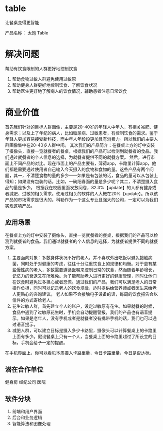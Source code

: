# table
让餐桌变得更智能

产品名称： 太饱 Table
# 解决问题
帮助有饮食限制的人群更好地控制饮食
1. 帮助食物过敏人群避免使用过敏原
2. 帮助健身人群更好地控制饮食、了解饮食状况
3. 帮助医生更好地了解病人的饮食情况，辅助患者注意日常饮食

# 商业价值
首先我们针对的目标人群画像，主要是20-40岁的年轻人中年人，有相关减肥、健身需求；以及上了年纪的病人，比如糖尿病、过敏患者，有控制饮食的需求。鉴于年轻人更加容易接受新科技，而中年人年龄段更加具有消费力。所以我们的主要人群画像集中在20-40岁人群中间。
其次我们的产品简介：在餐桌上方的灯中安装了摄像头，直接一览就餐者的餐桌，根据我们的产品可以检测到就餐者的食品。我们通过就餐者的个人信息的选择，为就餐者提供不同的就餐方案。
然后，进行市面上不同产品的对比。现在市面上的产品主要有，薄荷app，卡路里计算app，他们都是需要通过使用者自己输入今天摄入的食物和食物的量。这些产品有两个问题，其一，不清楚食物的量的多少——如果是有包装的话，食品的量可以从包装上得知；如果没有包装的话，比如，一碗阳春面的量是多少呢？其二，不清楚摄入食品的量是多少。
根据我在校园里面发放问卷，82.3%【update】的人都有健身或者减肥、过敏的相关需求。使用过相关的软件的人大概在20%【update】。所以该产品的市场需求是很大的，科勒作为一个这么专业且强大的公司，一定可以为我们实现这项产品。

## 应用场景
在餐桌上方的灯中安装了摄像头，直接一览就餐者的餐桌，根据我们的产品可以检测到就餐者的食品。我们通过就餐者的个人信息的选择，为就餐者提供不同的就餐方案。
1. 主要面向对象：多数身体状况不好的老人，并不喜欢外出吃饭以避免接触病菌，同时处于对健康的考虑，往往十分注重饮食上的规律和均衡。对于患有某些慢性病的老人，多数需要遵循医嘱来控制日常的饮食，然而随着年龄增长，记忆力的衰退又在所难免。为了能帮助老人进行更好的健康管理，同时让他们在饮食时避免过多担心或者恐慌。通过我们的产品，我们可以满足老人的日常操作负担，同时可以记录老人的饮食规律，适时提供给营养师或者医生来给老人更贴心的咨询建议。
老人如果不会接触电子设备的话，每周的饮食报告会以信件的方式寄给老人。
2. 花生过敏人群，首先建立个人的账户，设定过敏原有花生。如果就餐的时候，食品中遇到了过敏原花生时，手机会自动提醒警报，我们的产品也有语音提示。如果是老年人，没有手机或者是就餐者没有携带手机的话，我们也可以通过语音提示。
3. 减肥人群，可以建立目标是摄入多少卡路里，摄像头可以计算餐桌上的卡路里上面有多少。假设餐桌上只有一个人，当餐桌上面的卡路里超过了所设立的目标，手机会给予一定的提醒。

在手机界面上，你可以看见本周摄入卡路里量，今日卡路里量，今日是否达标。

## 潜在合作单位
健身房
经纪公司
医院

## 软件分块
1. 前端和用户界面
2. 后台和业务逻辑
3. 智能算法和图像处理